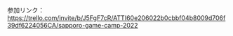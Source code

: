 参加リンク：
https://trello.com/invite/b/J5FgF7cR/ATTI60e206022b0cbbf04b8009d706f39df6224056CA/sapporo-game-camp-2022